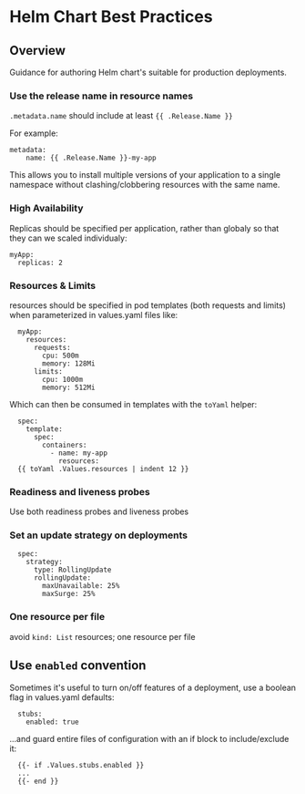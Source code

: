 # Helm Chart Best Practices

## Overview

Guidance for authoring Helm chart's suitable for production deployments.

### Use the release name in resource names

`.metadata.name` should include at least `{{ .Release.Name }}`

For example:

```
metadata:
    name: {{ .Release.Name }}-my-app
```

This allows you to install multiple versions of your application to a single
namespace without clashing/clobbering resources with the same name.

### High Availability

Replicas should be specified per application, rather than globaly so that they can we scaled individualy:

```
myApp:
  replicas: 2
```

### Resources & Limits

resources should be specified in pod templates (both requests and limits) when parameterized in values.yaml files like:

```
  myApp:
    resources:
      requests:
        cpu: 500m
        memory: 128Mi
      limits:
        cpu: 1000m
        memory: 512Mi
```

Which can then be consumed in templates with the `toYaml` helper:

```
  spec:
    template:
      spec:
        containers:
          - name: my-app
            resources:
  {{ toYaml .Values.resources | indent 12 }}
```

### Readiness and liveness probes

Use both readiness probes and liveness probes

### Set an update strategy on deployments

```
  spec:
    strategy:
      type: RollingUpdate
      rollingUpdate:
        maxUnavailable: 25%
        maxSurge: 25%
  ```

### One resource per file

avoid `kind: List` resources; one resource per file

## Use `enabled` convention

Sometimes it's useful to turn on/off features of a deployment, use a boolean flag in values.yaml defaults:

```
  stubs:
    enabled: true
```

...and guard entire files of configuration with an if block to include/exclude it:

```
  {{- if .Values.stubs.enabled }}
  ...
  {{- end }}
```

